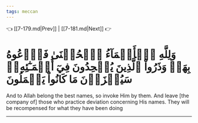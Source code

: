 ```yaml
---
tags: meccan
---
```


👈 [[7-179.md|Prev]] | [[7-181.md|Next]] 👉

# وَلِلَّهِ ٱلۡأَسۡمَآءُ ٱلۡحُسۡنَىٰ فَٱدۡعُوهُ بِهَاۖ وَذَرُواْ ٱلَّذِينَ يُلۡحِدُونَ فِيٓ أَسۡمَـٰٓئِهِۦۚ سَيُجۡزَوۡنَ مَا كَانُواْ يَعۡمَلُونَ

And to Allah belong the best names, so invoke Him by them. And leave [the company of] those who practice deviation concerning His names. They will be recompensed for what they have been doing

---

